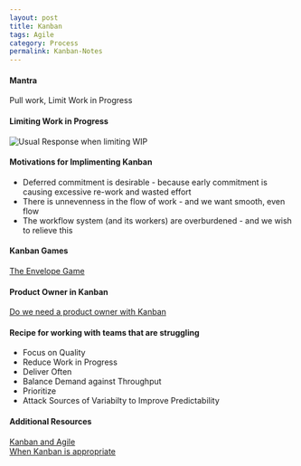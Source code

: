 ```yaml
---
layout: post
title: Kanban
tags: Agile
category: Process
permalink: Kanban-Notes
---
```


#### Mantra ####

Pull work, Limit Work in Progress  

#### Limiting Work in Progress ####

<img class="img-responsive" alt="Usual Response when limiting WIP" src="{{ site.url }}/assets/images/Limit-Wip.png">

#### Motivations for Implimenting Kanban ####

- Deferred commitment is desirable - because early commitment is causing excessive re-work and wasted effort  
- There is unnevenness in the flow of work - and we want smooth, even flow  
- The workflow system (and its workers) are overburdened - and we wish to relieve this  

#### Kanban Games ####

[The Envelope Game](http://vimeo.com/114702345)  

#### Product Owner in Kanban ####

[Do we need a product owner with Kanban](http://www.software-kanban.de/2011/08/do-we-need-product-owner-in-kanban.html)  

#### Recipe for working with teams that are struggling ####

- Focus on Quality  
- Reduce Work in Progress  
- Deliver Often  
- Balance Demand against Throughput  
- Prioritize  
- Attack Sources of Variabilty to Improve Predictability  

#### Additional Resources ####

[Kanban and Agile](http://leankit.com/kanban/kanban-agile/)  
[When Kanban is appropriate](http://www.djaa.com/kanban-when-it-appropriate-part-1)  
